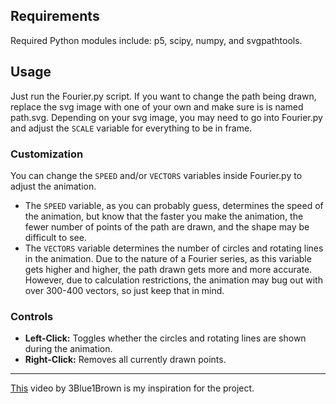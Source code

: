 ## Requirements

Required Python modules include: p5, scipy, numpy, and svgpathtools.

## Usage

Just run the Fourier.py script. If you want to change the path being drawn, replace the svg image with one of your own and make sure is is named path.svg. Depending on your svg image, you may need to go into Fourier.py and adjust the <code>SCALE</code> variable for everything to be in frame.

### Customization

You can change the <code>SPEED</code> and/or <code>VECTORS</code> variables inside Fourier.py to adjust the animation.
* The <code>SPEED</code> variable, as you can probably guess, determines the speed of the animation, but know that the faster you make the animation, the fewer number of points of the path are drawn, and the shape may be difficult to see.
* The <code>VECTORS</code> variable determines the number of circles and rotating lines in the animation. Due to the nature of a Fourier series, as this variable gets higher and higher, the path drawn gets more and more accurate. However, due to calculation restrictions, the animation may bug out with over 300-400 vectors, so just keep that in mind.

### Controls

* **Left-Click:** Toggles whether the circles and  rotating lines are shown during the animation.
* **Right-Click:** Removes all currently drawn points.
<hr>
<a href="https://youtu.be/-qgreAUpPwM">This</a> video by 3Blue1Brown is my inspiration for the project.
